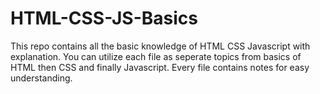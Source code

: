 # HTML-CSS-JS-Basics
This repo contains all the basic knowledge of HTML CSS Javascript with explanation.
You can utilize each file as seperate topics from basics of HTML then CSS and finally Javascript. 
Every file contains notes for easy understanding.
